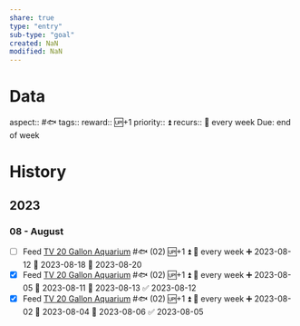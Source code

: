 ```yaml
---
share: true
type: "entry"
sub-type: "goal"
created: NaN 
modified: NaN
---
```

# Data
aspect:: #🐟
tags:: 
reward:: 🆙+1
priority:: ⏫
recurs:: 🔁 every week
Due: end of week
# History
## 2023
### 08 - August
- [ ] Feed [TV 20 Gallon Aquarium](TV%2020%20Gallon%20Aquarium.md) #🐟 (02) 🆙+1 ⏫ 🔁 every week ➕ 2023-08-12 🛫 2023-08-18 📅 2023-08-20
- [x] Feed [TV 20 Gallon Aquarium](TV%2020%20Gallon%20Aquarium.md) #🐟 (02) 🆙+1 ⏫ 🔁 every week ➕ 2023-08-05 🛫 2023-08-11 📅 2023-08-13 ✅ 2023-08-12
- [x] Feed [TV 20 Gallon Aquarium](TV%2020%20Gallon%20Aquarium.md) #🐟 (02) 🆙+1 ⏫ 🔁 every week ➕ 2023-08-02 🛫 2023-08-04 📅 2023-08-06 ✅ 2023-08-05